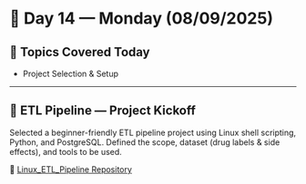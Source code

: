 # 📅 Day 14 — Monday (08/09/2025)

## 🧭 Topics Covered Today
- Project Selection & Setup

---

## 🧪 ETL Pipeline — Project Kickoff  
Selected a beginner-friendly ETL pipeline project using Linux shell scripting, Python, and PostgreSQL. Defined the scope, dataset (drug labels & side effects), and tools to be used.

🔗 [Linux_ETL_Pipeline Repository](https://github.com/LeelaRamyaSri93/Linux_ETL_Pipeline/tree/main)
